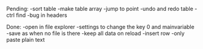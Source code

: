 Pending:
-sort table
-make table array
-jump to point
-undo and redo table
-ctrl find
-bug in headers

Done:
-open in file explorer
-settings to change the key 0 and mainvariable
-save as when no file is there
-keep all data on reload
-insert row
-only paste plain text